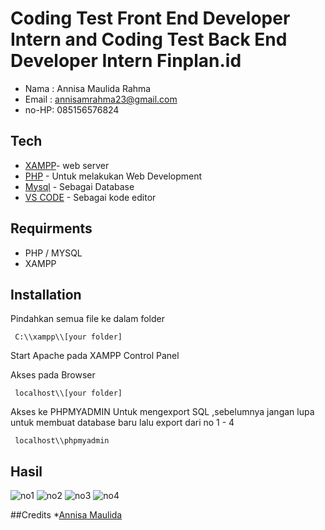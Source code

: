 # Coding Test Front End Developer Intern and Coding Test Back End Developer Intern Finplan.id

- Nama : Annisa Maulida Rahma
- Email : annisamrahma23@gmail.com
- no-HP: 085156576824

## Tech

- [XAMPP](https://www.apachefriends.org/)- web server
- [PHP](https://www.php.net/) - Untuk melakukan Web Development
- [Mysql](https://www.mysql.com/) - Sebagai Database
- [VS CODE](https://code.visualstudio.com/) - Sebagai kode editor

## Requirments

- PHP / MYSQL 
- XAMPP

## Installation

Pindahkan semua file ke dalam folder

     C:\\xampp\\[your folder]

Start Apache pada XAMPP Control Panel

Akses pada Browser

     localhost\\[your folder]
     
     
Akses ke PHPMYADMIN Untuk mengexport SQL ,sebelumnya jangan lupa untuk membuat database baru lalu export dari no 1 - 4

     localhost\\phpmyadmin
     
## Hasil 
![no1](https://drive.google.com/file/d/11-l4oDE8MVPnQcI5SX3Lo7DrP_C7u85g/view?usp=sharing)
![no2](https://drive.google.com/file/d/18ElyFBvxv4XTFSiwrdKW7AYiQ10NG5TU/view?usp=sharing)
![no3](https://drive.google.com/file/d/108v6fdIdk9IBF1MnE_2P4l9BNRDeEcRB/view?usp=sharing)
![no4](https://drive.google.com/file/d/1ym5iV3GTvY79ZjCY-OJsZN4DFHRy5vlq/view?usp=sharing)

##Credits \*[Annisa Maulida](https://instagram.com/_maulidaaar)
